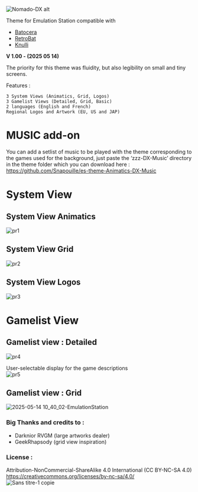 ![Nomado-DX alt](https://github.com/user-attachments/assets/b4490c11-b8d4-47fe-a82a-1378ef11879b)


Theme for Emulation Station compatible with
- [Batocera](https://batocera.org/)
- [RetroBat](https://www.retrobat.org/)
- [Knulli](https://knulli.org/)

**V 1.00 - (2025 05 14)**

The priority for this theme was fluidity, but also legibility on small and tiny screens.

Features :

    3 System Views (Animatics, Grid, Logos)
    3 Gamelist Views (Detailed, Grid, Basic)
    2 languages (English and French)
    Regional Logos and Artwork (EU, US and JAP)
	

# MUSIC add-on
You can add a setlist of music to be played with the theme corresponding to the games used for the background, just paste the ‘zzz-DX-Music’ directory in the theme folder which you can download here : 
https://github.com/Snapouille/es-theme-Animatics-DX-Music

# System View

## System View Animatics
![pr1](https://github.com/user-attachments/assets/32723bf6-55dd-4a1c-91dd-5d51b15de7b3)


## System View Grid
![pr2](https://github.com/user-attachments/assets/df70f6ce-558f-4bda-9da2-7e589a08e202)


## System View Logos
![pr3](https://github.com/user-attachments/assets/001b0e43-350d-45b3-8adc-6de62b336cc6)



# Gamelist View

## Gamelist view : Detailed
![pr4](https://github.com/user-attachments/assets/332ecb60-0c05-45d2-91fe-c7a90060d63a)  
  
User-selectable display for the game descriptions  
![pr5](https://github.com/user-attachments/assets/e81ca17b-a8d0-40c8-8dd8-9209c0cb0c6a)


## Gamelist view : Grid
![2025-05-14 10_40_02-EmulationStation](https://github.com/user-attachments/assets/cc38fe47-e7ec-47a1-be54-bca0472cb806)



### Big Thanks and credits to :
- Darknior RVGM (large artworks dealer)
- GeekRhapsody (grid view inspiration)


### License :
Attribution-NonCommercial-ShareAlike 4.0 International (CC BY-NC-SA 4.0)  
https://creativecommons.org/licenses/by-nc-sa/4.0/  
![Sans titre-1 copie](https://github.com/user-attachments/assets/ab143e49-9fb6-4d75-a7ad-b97928454c27)
